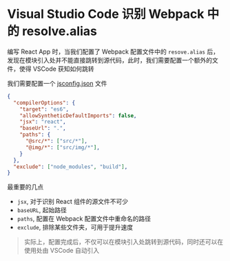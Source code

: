 # Visual Studio Code 识别 Webpack 中的 resolve.alias

编写 React App 时，当我们配置了 Webpack 配置文件中的 `resove.alias` 后，发现在模块引入处并不能直接跳转到源代码，此时，我们需要配置一个额外的文件，使得 VSCode 获知如何跳转

我们需要配置一个 [jsconfig.json](https://code.visualstudio.com/docs/languages/jsconfig) 文件

```json
{
  "compilerOptions": {
    "target": "es6",
    "allowSyntheticDefaultImports": false,
    "jsx": "react",
    "baseUrl": ".",
    "paths": {
      "@src/*": ["src/*"],
      "@img/*": ["src/img/*"],
    }
  },
  "exclude": ["node_modules", "build"],
}
```

最重要的几点 

- `jsx`, 对于识别 React 组件的源文件不可少
- `baseURL`, 起始路径
- `paths`, 配置在 Webpack 配置文件中重命名的路径
- `exclude`, 排除某些文件夹，可用于提升速度

> 实际上，配置完成后，不仅可以在模块引入处跳转到源代码，同时还可以在使用处由 VSCode 自动引入


